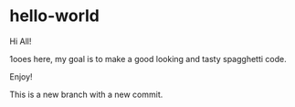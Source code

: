 # hello-world

Hi All!

1ooes here, my goal is to make a good looking and tasty spagghetti code. 

Enjoy! 

This is a new branch with a new commit. 
